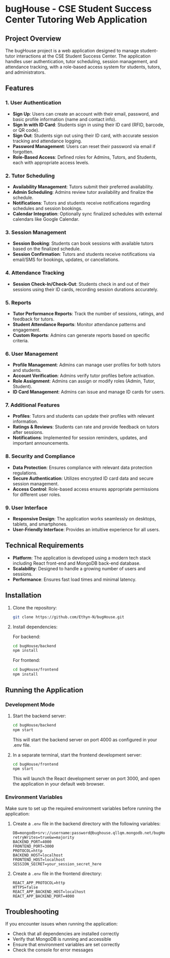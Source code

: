 # bugHouse - CSE Student Success Center Tutoring Web Application

## Project Overview

The bugHouse project is a web application designed to manage student-tutor interactions at the CSE Student Success Center. The application handles user authentication, tutor scheduling, session management, and attendance tracking, with a role-based access system for students, tutors, and administrators.

## Features

### 1. **User Authentication**

- **Sign Up**: Users can create an account with their email, password, and basic profile information (name and contact info).
- **Sign In with ID Card**: Students sign in using their ID card (RFID, barcode, or QR code).
- **Sign Out**: Students sign out using their ID card, with accurate session tracking and attendance logging.
- **Password Management**: Users can reset their password via email if forgotten.
- **Role-Based Access**: Defined roles for Admins, Tutors, and Students, each with appropriate access levels.

### 2. **Tutor Scheduling**

- **Availability Management**: Tutors submit their preferred availability.
- **Admin Scheduling**: Admins review tutor availability and finalize the schedule.
- **Notifications**: Tutors and students receive notifications regarding schedules and session bookings.
- **Calendar Integration**: Optionally sync finalized schedules with external calendars like Google Calendar.

### 3. **Session Management**

- **Session Booking**: Students can book sessions with available tutors based on the finalized schedule.
- **Session Confirmation**: Tutors and students receive notifications via email/SMS for bookings, updates, or cancellations.

### 4. **Attendance Tracking**

- **Session Check-In/Check-Out**: Students check in and out of their sessions using their ID cards, recording session durations accurately.

### 5. **Reports**

- **Tutor Performance Reports**: Track the number of sessions, ratings, and feedback for tutors.
- **Student Attendance Reports**: Monitor attendance patterns and engagement.
- **Custom Reports**: Admins can generate reports based on specific criteria.

### 6. **User Management**

- **Profile Management**: Admins can manage user profiles for both tutors and students.
- **Account Verification**: Admins verify tutor profiles before activation.
- **Role Assignment**: Admins can assign or modify roles (Admin, Tutor, Student).
- **ID Card Management**: Admins can issue and manage ID cards for users.

### 7. **Additional Features**

- **Profiles**: Tutors and students can update their profiles with relevant information.
- **Ratings & Reviews**: Students can rate and provide feedback on tutors after sessions.
- **Notifications**: Implemented for session reminders, updates, and important announcements.

### 8. **Security and Compliance**

- **Data Protection**: Ensures compliance with relevant data protection regulations.
- **Secure Authentication**: Utilizes encrypted ID card data and secure session management.
- **Access Control**: Role-based access ensures appropriate permissions for different user roles.

### 9. **User Interface**

- **Responsive Design**: The application works seamlessly on desktops, tablets, and smartphones.
- **User-Friendly Interface**: Provides an intuitive experience for all users.

## Technical Requirements

- **Platform**: The application is developed using a modern tech stack including React front-end and MongoDB back-end database.
- **Scalability**: Designed to handle a growing number of users and sessions.
- **Performance**: Ensures fast load times and minimal latency.

## Installation

1. Clone the repository:

   ```bash
   git clone https://github.com/Ethyn-N/bugHouse.git
   ```

2. Install dependencies:

   For backend:

   ```bash
   cd bugHouse/backend
   npm install
   ```

   For frontend:

   ```bash
   cd bugHouse/frontend
   npm install
   ```

## Running the Application

### Development Mode

1. Start the backend server:

   ```bash
   cd bugHouse/backend
   npm start
   ```

   This will start the backend server on port 4000 as configured in your .env file.

2. In a separate terminal, start the frontend development server:
   ```bash
   cd bugHouse/frontend
   npm start
   ```
   This will launch the React development server on port 3000, and open the application in your default web browser.

### Environment Variables

Make sure to set up the required environment variables before running the application:

1. Create a `.env` file in the backend directory with the following variables:

   ```
   DB=mongodb+srv://username:password@bughouse.qllqm.mongodb.net/bugHouse_db?retryWrites=true&w=majority
   BACKEND_PORT=4000
   FRONTEND_PORT=3000
   PROTOCOL=http
   BACKEND_HOST=localhost
   FRONTEND_HOST=localhost
   SESSION_SECRET=your_session_secret_here
   ```

2. Create a `.env` file in the frontend directory:
   ```
   REACT_APP_PROTOCOL=http
   HTTPS=false
   REACT_APP_BACKEND_HOST=localhost
   REACT_APP_BACKEND_PORT=4000
   ```

## Troubleshooting

If you encounter issues when running the application:

- Check that all dependencies are installed correctly
- Verify that MongoDB is running and accessible
- Ensure that environment variables are set correctly
- Check the console for error messages
